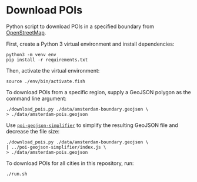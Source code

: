 # Download POIs

Python script to download POIs in a specified boundary from [OpenStreetMap](https://www.openstreetmap.org/).

First, create a Python 3 virtual environment and install dependencies:

    python3 -m venv env
    pip install -r requirements.txt

Then, activate the virtual environment:

    source ./env/bin/activate.fish

To download POIs from a specific region, supply a GeoJSON polygon as the command line argument:

    ./download_pois.py ./data/amsterdam-boundary.geojson \
    > ./data/amsterdam-pois.geojson

Use [`poi-geojson-simplifier`](https://github.com/aesthetics-of-exclusion/poi-geojson-simplifier) to simplify the resulting GeoJSON file and decrease the file size:

    ./download_pois.py ./data/amsterdam-boundary.geojson \
    | ../poi-geojson-simplifier/index.js \
    > ./data/amsterdam-pois.geojson

To download POIs for all cities in this repository, run:

    ./run.sh
